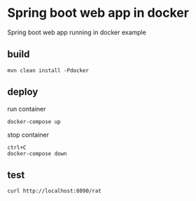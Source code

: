 # Spring boot web app in docker
Spring boot web app running in docker example

## build
````
mvn clean install -Pdocker
````
## deploy
run container
````
docker-compose up
````
stop container
````
ctrl+C
docker-compose down
````
## test
````
curl http://localhost:8090/rat
````
